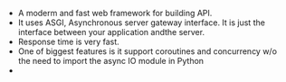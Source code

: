 - A moderm and fast web framework for building API.
- It uses ASGI, Asynchronous server gateway interface. It is just the interface between your application andthe  server.
- Response time is very fast.
- One of biggest features is it support coroutines and concurrency w/o the need to import the async IO module in Python
- 